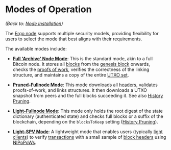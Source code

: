 # Modes of Operation

*(Back to: [Node Installation](install.md))*

The [Ergo node](install.md) supports multiple security models, providing flexibility for users to select the mode that best aligns with their requirements.

The available modes include:

- [**Full 'Archive' Node Mode**](archival-node.md): This is the standard mode, akin to a full Bitcoin node. It stores all [blocks](block.md) from the [genesis block](emission.md) onwards, checks the [proofs of work](autolykos.md), verifies the correctness of the linking structure, and maintains a copy of the entire [UTXO set](eutxo.md).

- [**Pruned-Fullnode Mode**](pruned-full-node.md): This mode downloads all [headers](block-header.md), validates proofs-of-work, and links structures. It then downloads a UTXO snapshot from peers and the full blocks succeeding it. See also [History Pruning](history-pruning.md).

- [**Light-Fullnode Mode**](light-full-node.md): This mode only holds the root digest of the state dictionary (authenticated state) and checks full blocks or a suffix of the blockchain, depending on the `blocksToKeep` setting ([History Pruning](history-pruning.md)).

- [**Light-SPV Mode**](light-spv-node.md): A lightweight mode that enables users (typically [light clients](nipopow_nodes.md)) to verify [transactions](transactions.md) with a small sample of [block headers](block-header.md) using [NIPoPoWs](nipopows.md).

<!--TODO: ## Mode-Related Settings

Ergo has the following settings which determine a mode:

-   **`ADState: Boolean`** - keeps state roothash only.
-   **`VerifyTransactions: Boolean`** - download block transactions and verify them (requires BlocksToKeep == 0 if disabled).
-   **`PoPoWBootstrap: Boolean`** - download PoPoW proof only
-   **`BlocksToKeep: Int`** - number of last blocks to keep with transactions; for all other blocks, it keeps Header only. Keep all blocks from
    genesis if negative
-   **`MinimalSuffix: Int`** - minimal suffix size for PoPoW proof (maybe
    pre-defined constant).

`if(VerifyTransactions == false) require(BlocksToKeep == 0)` Mode from "multimode.md" can be determined as follows:

- [modifiersValidation](https://github.com/ergoplatform/ergo/blob/e6086e23ecd45f1e01a3e4c0344f003cec1a5b11/papers/yellow/modifiersValidation.tex)
- [modifiersProcessing](https://github.com/ergoplatform/ergo/blob/e6086e23ecd45f1e01a3e4c0344f003cec1a5b11/papers/yellow/modifiersProcessing.tex)-->
